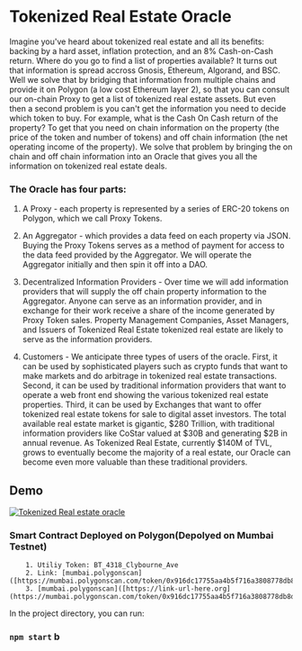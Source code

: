 # Tokenized Real Estate Oracle

Imagine you've heard about tokenized real estate and all its benefits: backing by a hard asset, inflation protection, and an 8% Cash-on-Cash return.   Where do you go to find a list of properties available?  It turns out that information is spread accross Gnosis, Ethereum, Algorand, and BSC.  Well we solve that by bridging that information from multiple chains and provide it on Polygon (a low cost Ethereum layer 2), so that you can consult our on-chain Proxy to get a list of tokenized real estate assets.  But even then a second problem is you can't get the information you need to decide which token to buy.  For example, what is the Cash On Cash return of the property?  To get that you need on chain information on the property (the price of the token and number of tokens) and off chain information (the net operating income of the property).   We solve that problem by bringing the on chain and off chain information into an Oracle that gives you all the information on tokenized real estate deals.  

### The Oracle has four parts: 
1. A Proxy - each property is represented by a series of ERC-20 tokens on Polygon, which we call Proxy Tokens.  

2. An Aggregator - which provides a data feed on each property via JSON.  Buying the Proxy Tokens serves as a method of payment for access to the data feed provided by the Aggregator.  We will operate the Aggregator initially and then spin it off into a DAO.  

3. Decentralized Information Providers -  Over time we will add information providers that will supply the off chain property information to the Aggregator.  Anyone can serve as an information provider, and in exchange for their work receive a share of the income generated by Proxy Token sales.  Property Management Companies, Asset Managers, and Issuers of Tokenized Real Estate  tokenized real estate are likely to serve as the information providers.   
        
4. Customers - We anticipate three types of users of the oracle.  First, it can be used by sophisticated players such as crypto funds that want to make markets and do arbitrage in tokenized real estate transactions.  Second, it can be used by traditional information providers that want to operate a web front end showing the various tokenized real estate properties.  Third, it can be used by Exchanges that want to offer tokenized real estate tokens for sale to digital asset investors.   The total available real estate market is gigantic, $280 Trillion, with traditional information providers like CoStar valued at $30B and generating $2B in annual revenue.  As Tokenized Real Estate, currently $140M of TVL, grows to eventually become the majority of a real estate, our Oracle can become even more valuable than these traditional providers.

## Demo
<!-- 
![] (https://github.com/Shamoonmohd/blockown_info/blob/master/public/ezgif.com-gif-maker.gif). -->

[![Tokenized Real estate oracle]([https://github.com/Shamoonmohd/Oracle/blob/master/public/Screen%20Shot%202022-08-23%20at%205.47.34%20PM.png)](https://youtu.be/8pw7DfTMdXk "Tokenized Real estate oracle")



### Smart Contract Deployed on Polygon(Depolyed on Mumbai Testnet)

        1. Utiliy Token: BT_4318_Clybourne_Ave
        2. Link: [mumbai.polygonscan]([https://mumbai.polygonscan.com/token/0x916dc17755aa4b5f716a3808778db8d50268f9b4])
        3. [mumbai.polygonscan]([https://link-url-here.org](https://mumbai.polygonscan.com/token/0x916dc17755aa4b5f716a3808778db8d50268f9b4))
        
         
      
In the project directory, you can run:



### `npm start` b

